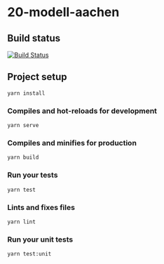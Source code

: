 # 20-modell-aachen

## Build status
[![Build Status](https://cloud.drone.io/api/badges/quitejonny/vue-workflow-chart/status.svg)](https://cloud.drone.io/quitejonny/vue-workflow-chart)

## Project setup
```
yarn install
```

### Compiles and hot-reloads for development
```
yarn serve
```

### Compiles and minifies for production
```
yarn build
```

### Run your tests
```
yarn test
```

### Lints and fixes files
```
yarn lint
```

### Run your unit tests
```
yarn test:unit
```
